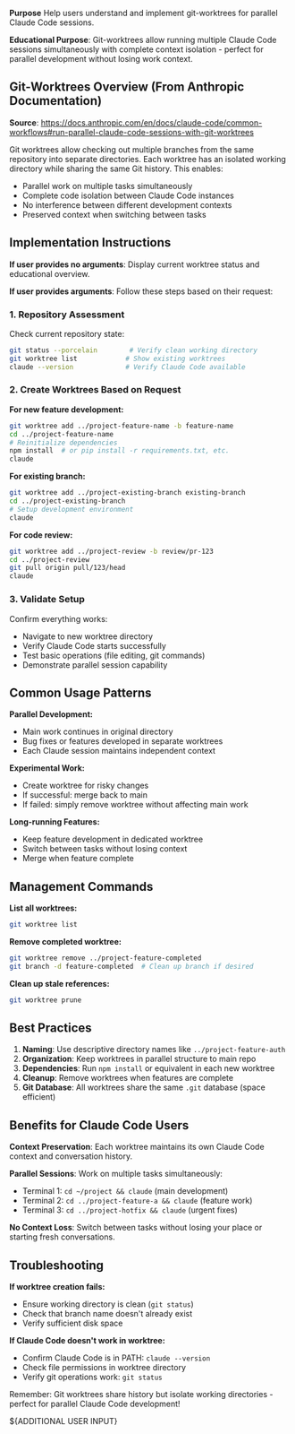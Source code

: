 **Purpose** Help users understand and implement git-worktrees for parallel Claude Code sessions.

**Educational Purpose**: Git-worktrees allow running multiple Claude Code sessions simultaneously with complete context isolation - perfect for parallel development without losing work context.

## Git-Worktrees Overview (From Anthropic Documentation)

**Source**: https://docs.anthropic.com/en/docs/claude-code/common-workflows#run-parallel-claude-code-sessions-with-git-worktrees

Git worktrees allow checking out multiple branches from the same repository into separate directories. Each worktree has an isolated working directory while sharing the same Git history. This enables:

- Parallel work on multiple tasks simultaneously
- Complete code isolation between Claude Code instances
- No interference between different development contexts
- Preserved context when switching between tasks

## Implementation Instructions

**If user provides no arguments**: Display current worktree status and educational overview.

**If user provides arguments**: Follow these steps based on their request:

### 1. Repository Assessment

Check current repository state:

```bash
git status --porcelain        # Verify clean working directory
git worktree list            # Show existing worktrees
claude --version             # Verify Claude Code available
```

### 2. Create Worktrees Based on Request

**For new feature development:**

```bash
git worktree add ../project-feature-name -b feature-name
cd ../project-feature-name
# Reinitialize dependencies
npm install  # or pip install -r requirements.txt, etc.
claude
```

**For existing branch:**

```bash
git worktree add ../project-existing-branch existing-branch
cd ../project-existing-branch
# Setup development environment
claude
```

**For code review:**

```bash
git worktree add ../project-review -b review/pr-123
cd ../project-review
git pull origin pull/123/head
claude
```

### 3. Validate Setup

Confirm everything works:

- Navigate to new worktree directory
- Verify Claude Code starts successfully
- Test basic operations (file editing, git commands)
- Demonstrate parallel session capability

## Common Usage Patterns

**Parallel Development:**

- Main work continues in original directory
- Bug fixes or features developed in separate worktrees
- Each Claude session maintains independent context

**Experimental Work:**

- Create worktree for risky changes
- If successful: merge back to main
- If failed: simply remove worktree without affecting main work

**Long-running Features:**

- Keep feature development in dedicated worktree
- Switch between tasks without losing context
- Merge when feature complete

## Management Commands

**List all worktrees:**

```bash
git worktree list
```

**Remove completed worktree:**

```bash
git worktree remove ../project-feature-completed
git branch -d feature-completed  # Clean up branch if desired
```

**Clean up stale references:**

```bash
git worktree prune
```

## Best Practices

1. **Naming**: Use descriptive directory names like `../project-feature-auth`
2. **Organization**: Keep worktrees in parallel structure to main repo
3. **Dependencies**: Run `npm install` or equivalent in each new worktree
4. **Cleanup**: Remove worktrees when features are complete
5. **Git Database**: All worktrees share the same `.git` database (space efficient)

## Benefits for Claude Code Users

**Context Preservation**: Each worktree maintains its own Claude Code context and conversation history.

**Parallel Sessions**: Work on multiple tasks simultaneously:

- Terminal 1: `cd ~/project && claude` (main development)
- Terminal 2: `cd ../project-feature-a && claude` (feature work)
- Terminal 3: `cd ../project-hotfix && claude` (urgent fixes)

**No Context Loss**: Switch between tasks without losing your place or starting fresh conversations.

## Troubleshooting

**If worktree creation fails:**

- Ensure working directory is clean (`git status`)
- Check that branch name doesn't already exist
- Verify sufficient disk space

**If Claude Code doesn't work in worktree:**

- Confirm Claude Code is in PATH: `claude --version`
- Check file permissions in worktree directory
- Verify git operations work: `git status`

Remember: Git worktrees share history but isolate working directories - perfect for parallel Claude Code development!

${ADDITIONAL USER INPUT}
